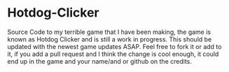 # Hotdog-Clicker
Source Code to my terrible game that I have been making, the game is known as Hotdog Clicker and is still a work in progress. This should be updated with the newest game updates ASAP.
Feel free to fork it or add to it, if you add a pull request and I think the change is cool enough, it could end up in the game and your name/and or github on the credits.
